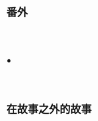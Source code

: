 <div class="title-box">
    <h1 class="part-title">
        <div class="first-title"><p>番外</p></div>
        <br />
        <div class="dot"><p>•</p></div>
        <br />
        <div class="last-title"><p>在故事之外的故事</p></div>
    </h1>
</div>
